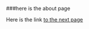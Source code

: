 ###here is the about page

Here is the link [to the next page](https://github.com/lcmoore/Portfolio/Stars)
